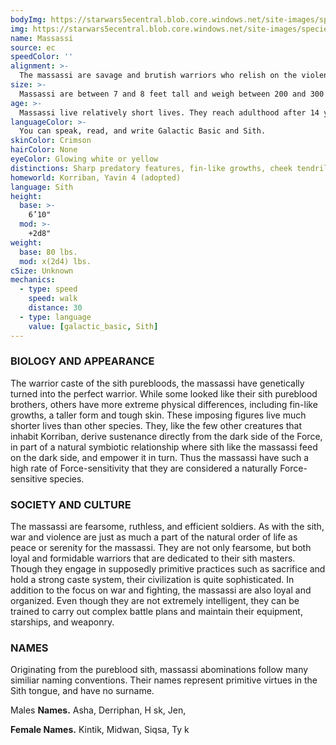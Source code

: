 ```yaml
---
bodyImg: https://starwars5ecentral.blob.core.windows.net/site-images/species/species_massassi.png
img: https://starwars5ecentral.blob.core.windows.net/site-images/species/species_massassi.png
name: Massassi
source: ec
speedColor: ''
alignment: >-
  The massassi are savage and brutish warriors who relish on the violence of combat, usually following a dark and chaotic nature.
size: >-
  Massassi are between 7 and 8 feet tall and weigh between 200 and 300 pounds. Your size is Medium.
age: >-
  Massassi live relatively short lives. They reach adulthood after 14 years, and reach old age around 40 years of life.
languageColor: >-
  You can speak, read, and write Galactic Basic and Sith. 
skinColor: Crimson
hairColor: None
eyeColor: Glowing white or yellow
distinctions: Sharp predatory features, fin-like growths, cheek tendrils, tall stature
homeworld: Korriban, Yavin 4 (adopted)
language: Sith
height:
  base: >-
    6’10"
  mod: >-
    +2d8"
weight:
  base: 80 lbs.
  mod: x(2d4) lbs.
cSize: Unknown
mechanics:
  - type: speed
    speed: walk
    distance: 30
  - type: language
    value: [galactic_basic, Sith]
---
```

### BIOLOGY AND APPEARANCE
The warrior caste of the sith purebloods, the massassi have genetically turned into the perfect warrior. While some looked like their sith pureblood brothers, others have more extreme physical differences, including fin-like growths, a taller form and tough skin. These imposing figures live much shorter lives than other species. They, like the few other creatures that inhabit Korriban, derive sustenance directly from the dark side of the Force, in part of a natural symbiotic relationship where sith like the massassi feed on the dark side, and empower it in turn. Thus the massassi have such a high rate of Force-sensitivity that they are considered a naturally Force-sensitive species.

### SOCIETY AND CULTURE
The massassi are fearsome, ruthless, and efficient soldiers. As with the sith, war and violence are just as much a part of the natural order of life as peace or serenity for the massassi. They are not only fearsome, but both loyal and formidable warriors that are dedicated to their sith masters. Though they engage in supposedly primitive practices such as sacrifice and hold a strong caste system, their civilization is quite sophisticated. In addition to the focus on war and fighting, the massassi are also loyal and organized. Even though they are not extremely intelligent, they can be trained to carry out complex battle plans and maintain their equipment, starships, and weaponry.

### NAMES
Originating from the pureblood sith, massassi abominations follow many similiar naming conventions. Their names represent primitive virtues in the Sith tongue, and have no surname.

Males __Names.__ Asha, Derriphan, H sk, Jen,

__Female Names.__ Kintik, Midwan, Siqsa, Ty k



    